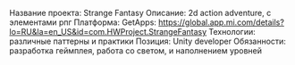 Название проекта: Strange Fantasy
Описание: 2d action adventure, с элементами рпг
Платформа: GetApps: https://global.app.mi.com/details?lo=RU&la=en_US&id=com.HWProject.StrangeFantasy 
Технологии: различные паттерны и практики
Позиция: Unity developer
Обязанности: разработка геймплея, работа со светом, и наполнением уровней
